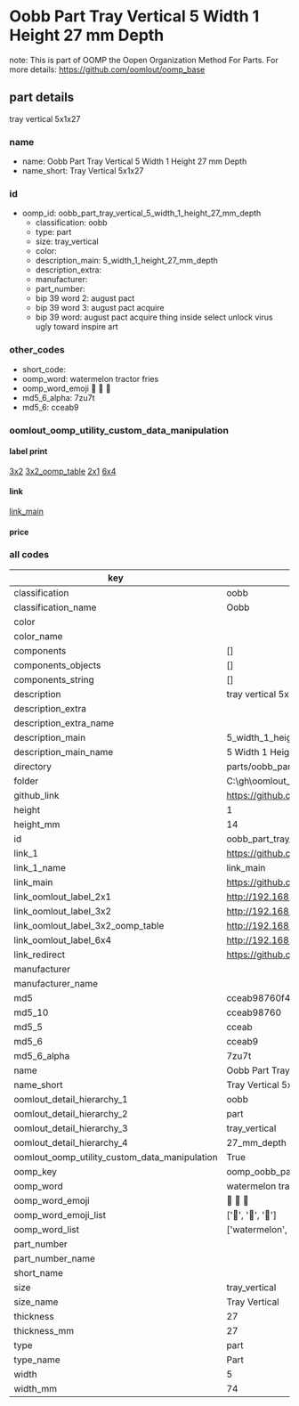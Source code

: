 # Oobb Part Tray Vertical 5 Width 1 Height 27 mm Depth  

note: This is part of OOMP the Oopen Organization Method For Parts. For more details: https://github.com/oomlout/oomp_base

##  part details
  



tray vertical 5x1x27



### name
* name: Oobb Part Tray Vertical 5 Width 1 Height 27 mm Depth
* name_short: Tray Vertical 5x1x27 
### id
* oomp_id: oobb_part_tray_vertical_5_width_1_height_27_mm_depth
  * classification: oobb
  * type: part
  * size: tray_vertical
  * color: 
  * description_main: 5_width_1_height_27_mm_depth
  * description_extra: 
  * manufacturer: 
  * part_number: 
  * bip 39 word 2: august pact
  * bip 39 word 3: august pact acquire
  * bip 39 word: august pact acquire thing inside select unlock virus ugly toward inspire art

### other_codes
* short_code: 
* oomp_word: watermelon tractor fries
* oomp_word_emoji :watermelon: :tractor: :fries:
* md5_6_alpha: 7zu7t
* md5_6: cceab9






### oomlout_oomp_utility_custom_data_manipulation
#### label print
[3x2](http://192.168.1.245:1112/?label=oomp%207zu7t)
[3x2_oomp_table](http://192.168.1.108:1112/?label=oomp%207zu7t)
[2x1](http://192.168.1.242:1112/?label=oomp%207zu7t)
[6x4](http://192.168.1.55:1112/?label=oomp%207zu7t)    

#### link

[link_main](https://github.com/oomlout/oomlout_oobb_version_4_generated_parts/tree/main/navigation_oomp/oobb/part/tray_vertical/5_width_1_height_27_mm_depth/part)                              

#### price







### all codes 
| key | value |  
| --- | --- |  
| classification | oobb |  
| classification_name | Oobb |  
| color |  |  
| color_name |  |  
| components | [] |  
| components_objects | [] |  
| components_string | [] |  
| description | tray vertical 5x1x27 |  
| description_extra |  |  
| description_extra_name |  |  
| description_main | 5_width_1_height_27_mm_depth |  
| description_main_name | 5 Width 1 Height 27 mm Depth |  
| directory | parts/oobb_part_tray_vertical_5_width_1_height_27_mm_depth |  
| folder | C:\gh\oomlout_oobb_version_4_generated_parts\parts\oobb_part_tray_vertical_5_width_1_height_27_mm_depth |  
| github_link | https://github.com/oomlout/oomlout_oomp_part_src/tree/main/parts/oobb_part_tray_vertical_5_width_1_height_27_mm_depth |  
| height | 1 |  
| height_mm | 14 |  
| id | oobb_part_tray_vertical_5_width_1_height_27_mm_depth |  
| link_1 | https://github.com/oomlout/oomlout_oobb_version_4_generated_parts/tree/main/navigation_oomp/oobb/part/tray_vertical/5_width_1_height_27_mm_depth/part |  
| link_1_name | link_main |  
| link_main | https://github.com/oomlout/oomlout_oobb_version_4_generated_parts/tree/main/navigation_oomp/oobb/part/tray_vertical/5_width_1_height_27_mm_depth/part |  
| link_oomlout_label_2x1 | http://192.168.1.242:1112/?label=oomp%207zu7t |  
| link_oomlout_label_3x2 | http://192.168.1.245:1112/?label=oomp%207zu7t |  
| link_oomlout_label_3x2_oomp_table | http://192.168.1.108:1112/?label=oomp%207zu7t |  
| link_oomlout_label_6x4 | http://192.168.1.55:1112/?label=oomp%207zu7t |  
| link_redirect | https://github.com/oomlout/oomlout_oobb_version_4_generated_parts/tree/main/parts/oobb_tray_vertical_05_01_27 |  
| manufacturer |  |  
| manufacturer_name |  |  
| md5 | cceab98760f49dc30d3a9e0a0467a879 |  
| md5_10 | cceab98760 |  
| md5_5 | cceab |  
| md5_6 | cceab9 |  
| md5_6_alpha | 7zu7t |  
| name | Oobb Part Tray Vertical 5 Width 1 Height 27 mm Depth |  
| name_short | Tray Vertical 5x1x27  |  
| oomlout_detail_hierarchy_1 | oobb |  
| oomlout_detail_hierarchy_2 | part |  
| oomlout_detail_hierarchy_3 | tray_vertical |  
| oomlout_detail_hierarchy_4 | 27_mm_depth |  
| oomlout_oomp_utility_custom_data_manipulation | True |  
| oomp_key | oomp_oobb_part_tray_vertical_5_width_1_height_27_mm_depth |  
| oomp_word | watermelon tractor fries |  
| oomp_word_emoji | :watermelon: :tractor: :fries: |  
| oomp_word_emoji_list | [':watermelon:', ':tractor:', ':fries:'] |  
| oomp_word_list | ['watermelon', 'tractor', 'fries'] |  
| part_number |  |  
| part_number_name |  |  
| short_name |  |  
| size | tray_vertical |  
| size_name | Tray Vertical |  
| thickness | 27 |  
| thickness_mm | 27 |  
| type | part |  
| type_name | Part |  
| width | 5 |  
| width_mm | 74 |  
